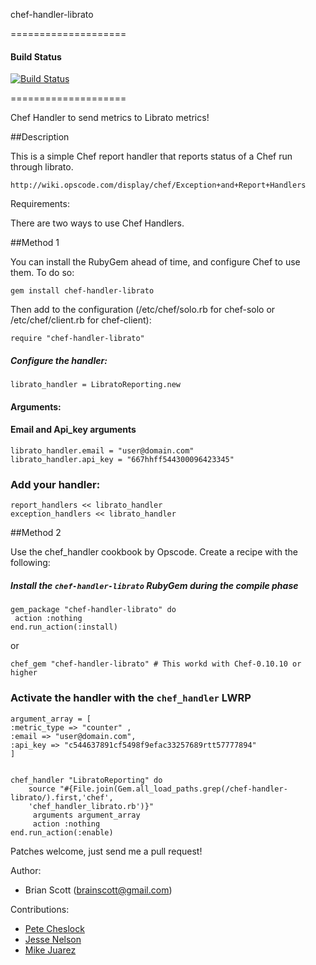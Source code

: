 chef-handler-librato

====================
#### Build Status
[![Build Status](https://travis-ci.org/bscott/chef-handler-librato.svg)](https://travis-ci.org/bscott/chef-handler-librato)

====================

Chef Handler to send metrics to Librato metrics!

##Description

This is a simple Chef report handler that reports status of a Chef run through librato.

    http://wiki.opscode.com/display/chef/Exception+and+Report+Handlers

Requirements:


There are two ways to use Chef Handlers.

##Method 1

You can install the RubyGem ahead of time, and configure Chef to use them. To do so:

	gem install chef-handler-librato

Then add to the configuration (/etc/chef/solo.rb for chef-solo or /etc/chef/client.rb for chef-client):

	require "chef-handler-librato"

##### Configure the handler:

	librato_handler = LibratoReporting.new

#### Arguments:

#### Email and Api_key arguments

	librato_handler.email = "user@domain.com"
	librato_handler.api_key = "667hhff544300096423345"



### Add your handler:

	report_handlers << librato_handler
	exception_handlers << librato_handler

##Method 2

Use the chef_handler cookbook by Opscode. Create a recipe with the following:

##### Install the `chef-handler-librato` RubyGem during the compile phase

	gem_package "chef-handler-librato" do
 	 action :nothing
  	end.run_action(:install)
  
or 

	chef_gem "chef-handler-librato" # This workd with Chef-0.10.10 or higher

### Activate the handler with the `chef_handler` LWRP

	argument_array = [
	:metric_type => "counter" ,
	:email => "user@domain.com",
	:api_key => "c544637891cf5498f9efac33257689rtt57777894" 
	]
	

	chef_handler "LibratoReporting" do
		source "#{File.join(Gem.all_load_paths.grep(/chef-handler-librato/).first,'chef', 
  		'chef_handler_librato.rb')}"
 		 arguments argument_array
  		 action :nothing
	end.run_action(:enable)


Patches welcome, just send me a pull request!

Author:

* Brian Scott (brainscott@gmail.com)

Contributions:

* [Pete Cheslock](https://github.com/petecheslock)
* [Jesse Nelson](https://github.com/spheromak)
* [Mike Juarez](https://github.com/mjuarez)
